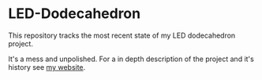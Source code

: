 # LED-Dodecahedron

This repository tracks the most recent state of my LED dodecahedron project.

It's a mess and unpolished. For a in depth description of the project and it's history see [my website](www.williamfheuer.com).